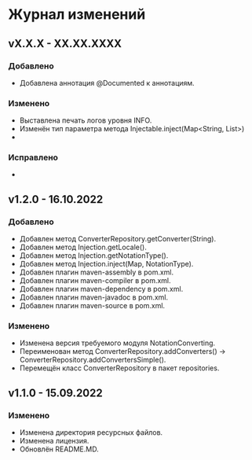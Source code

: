# Журнал изменений

## vX.X.X - XX.XX.XXXX

### Добавлено
* Добавлена аннотация @Documented к аннотациям.

### Изменено
* Выставлена печать логов уровня INFO.
* Изменён тип параметра метода Injectable.inject(Map<String, List<String>>)
* 

### Исправлено
*

## v1.2.0 - 16.10.2022

### Добавлено
* Добавлен метод ConverterRepository.getConverter(String).
* Добавлен метод Injection.getLocale().
* Добавлен метод Injection.getNotationType().
* Добавлен метод Injection.inject(Map, NotationType).
* Добавлен плагин maven-assembly в pom.xml.
* Добавлен плагин maven-compiler в pom.xml.
* Добавлен плагин maven-dependency в pom.xml.
* Добавлен плагин maven-javadoc в pom.xml.
* Добавлен плагин maven-source в pom.xml.

### Изменено
* Изменена версия требуемого модуля NotationConverting.
* Переименован метод ConverterRepository.addConverters() -> ConverterRepository.addConvertersSimple().
* Перемещён класс ConverterRepository в пакет repositories.

## v1.1.0 - 15.09.2022

### Изменено
* Изменена директория ресурсных файлов.
* Изменена лицензия.
* Обновлён README.MD.
